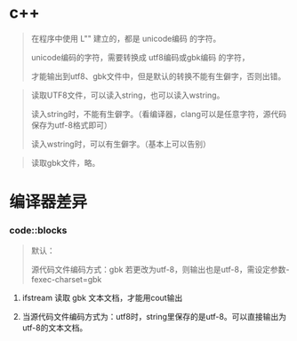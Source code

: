 # c++
> 在程序中使用 L"" 建立的，都是 unicode编码 的字符。
> 
> unicode编码的字符，需要转换成 utf8编码或gbk编码 的字符，
> 
> 才能输出到utf8、gbk文件中，但是默认的转换不能有生僻字，否则出错。

> 读取UTF8文件，可以读入string，也可以读入wstring。
> 
> 读入string时，不能有生僻字。（看编译器，clang可以是任意字符，源代码保存为utf-8格式即可）
> 
> 读入wstring时，可以有生僻字。（基本上可以告别）

> 读取gbk文件，略。

# 编译器差异
### code::blocks

>  默认：
>  
>  源代码文件编码方式：gbk
>  若更改为utf-8，则输出也是utf-8，需设定参数-fexec-charset=gbk

1. ifstream 读取 gbk 文本文档，才能用cout输出

2. 当源代码文件编码方式为：utf8时，string里保存的是utf-8。可以直接输出为utf-8的文本文档。
